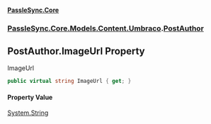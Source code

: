 #### [PassleSync.Core](index.md 'index')
### [PassleSync.Core.Models.Content.Umbraco](PassleSync.Core.Models.Content.Umbraco.md 'PassleSync.Core.Models.Content.Umbraco').[PostAuthor](PassleSync.Core.Models.Content.Umbraco.PostAuthor.md 'PassleSync.Core.Models.Content.Umbraco.PostAuthor')

## PostAuthor.ImageUrl Property

ImageUrl

```csharp
public virtual string ImageUrl { get; }
```

#### Property Value
[System.String](https://docs.microsoft.com/en-us/dotnet/api/System.String 'System.String')